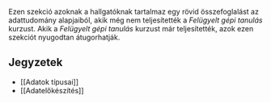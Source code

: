 Ezen szekció azoknak a hallgatóknak tartalmaz egy rövid összefoglalást az adattudomány alapjaiból, akik még nem teljesítették a _Felügyelt gépi tanulás_ kurzust. Akik a _Felügyelt gépi tanulás_ kurzust már teljesítették, azok ezen szekciót nyugodtan átugorhatják.
## Jegyzetek
- [[Adatok típusai]]
- [[Adatelőkészítés]]